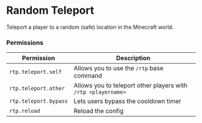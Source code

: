 # Random Teleport
Teleport a player to a random (safe) location in the Minecraft world.
### Permissions
|Permission|Description|
|----------|-------|
|``rtp.teleport.self``| Allows you to use the `/rtp` base command |
|``rtp.teleport.other``| Allows you to teleport other players with `/rtp <playername>`|
|``rtp.teleport.bypass``| Lets users bypass the cooldown timer|
|``rtp.reload``| Reload the config|
